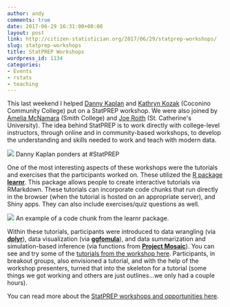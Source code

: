 ```yaml
---
author: andy
comments: true
date: 2017-06-29 16:31:00+00:00
layout: post
link: http://citizen-statistician.org/2017/06/29/statprep-workshops/
slug: statprep-workshops
title: StatPREP Workshops
wordpress_id: 1134
categories:
- Events
- rstats
- teaching
---
```


This last weekend I helped [Danny Kaplan](http://danielkaplan.org/) and [Kathryn Kozak](https://www.coconino.edu/faculty-contact?view=employee&id=202) (Coconino Community College) put on a StatPREP workshop. We were also joined by [Amelia McNamara](http://www.science.smith.edu/~amcnamara/) (Smith College) and [Joe Roith](https://www.stkate.edu/academics/our-faculty/joe-roith) (St. Catherine's University). The idea behind StatPREP is to work directly with college-level instructors, through online and in community-based workshops, to develop the understanding and skills needed to work and teach with modern data.

![](https://scontent-ort2-1.cdninstagram.com/t51.2885-15/e35/19429182_1900865533508599_4610393929055993856_n.jpg) Danny Kaplan ponders at #StatPREP

One of the most interesting aspects of these workshops were the tutorials and exercises that the participants worked on. These utilized the [R package **learnr**](https://rstudio.github.io/learnr/). This package allows people to create interactive tutorials via RMarkdown. These tutorials can incorporate code chunks that run directly in the browser (when the tutorial is hosted on an appropriate server), and Shiny apps. They can also include exercises/quiz questions as well.

![](https://rstudio.github.io/learnr/images/hello.png) An example of a code chunk from the learnr package.

Within these tutorials, participants were introduced to data wrangling (via [**dplyr**](https://github.com/tidyverse/dplyr)), data visualization (via [**ggfomula**](https://github.com/ProjectMOSAIC/ggformula)), and data summarization and simulation-based inference (via functions from [**Project Mosaic**](https://github.com/ProjectMOSAIC)). You can see and try some of the [tutorials from the workshop here](http://statprep.org/workshop-schedule/). Participants, in breakout groups, also envisioned a tutorial, and with the help of the workshop presenters, turned that into the skeleton for a tutorial (some things we got working and others are just outlines...we only had a couple hours).

You can read more about the [StatPREP workshops and opportunities here](http://statprep.org/).




